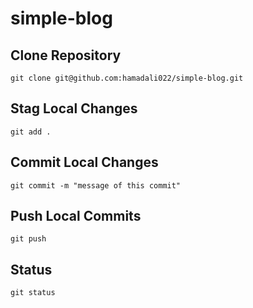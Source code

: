 # simple-blog

## Clone Repository
```git clone git@github.com:hamadali022/simple-blog.git```

## Stag Local Changes
```git add .```

## Commit Local Changes
```git commit -m "message of this commit"```

## Push Local Commits
```git push```

## Status
```git status```